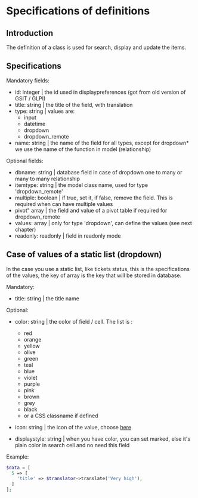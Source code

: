 # Specifications of definitions

## Introduction

The definition of a class is used for search, display and update the items.

## Specifications


Mandatory fields:

* id: integer | the id used in displaypreferences (got from old version of GSIT / GLPI)
* title: string | the title of the field, with translation
* type: string | values are:
  * input
  * datetime
  * dropdown
  * dropdown_remote
* name: string | the name of the field for all types, except for dropdown* we use the name of the function in model (relationship)

Optional fields:

* dbname: string | database field in case of dropdown one to many or many to many relationship
* itemtype: string | the model class name, used for type 'dropdown_remote'
* multiple: boolean | if true, set it, if false, remove the field. This is required when can have multiple values
* pivot" array | the field and value of a pivot table if required for dropdown_remote
* values: array | only for type 'dropdown', can define the values (see next chapter)
* readonly: readonly | field in readonly mode




## Case of values of a static list (dropdown)

In the case you use a static list, like tickets status, this is the specifications of the values, the key of array is the key that will be stored in database.

Mandatory:

* title: string | the title name

Optional:

* color: string | the color of field / cell. The list is :
  * red
  * orange
  * yellow
  * olive
  * green
  * teal
  * blue
  * violet
  * purple
  * pink
  * brown
  * grey
  * black
  * or a CSS classname if defined

* icon: string | the icon of the value, choose [here](https://fomantic-ui.com/elements/icon.html)
* displaystyle: string | when you have color, you can set marked, else it's plain color in search cell and no need this field

Example:

```php
$data = [
  5 => [
    'title' => $translator->translate('Very high'),
  ]
];
```